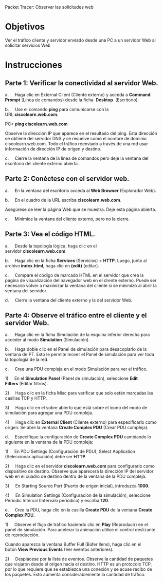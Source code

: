Packet Tracer: Observar las solicitudes web

# Objetivos

Ver el tráfico cliente y servidor enviado desde una PC a un servidor Web al solicitar servicios Web

# Instrucciones

## Parte 1: Verificar la conectividad al servidor Web.

a.     Haga clic en External Client (Cliente externo) y acceda a **Command Prompt** (Línea de comandos) desde la ficha  **Desktop**  (Escritorio).

b.     Use el comando **ping** para comunicarse con la URL **ciscolearn.web.com**.

PC> **ping ciscolearn.web.com**

Observe la dirección IP que aparece en el resultado del ping. Esta dirección se obtiene del servidor DNS y se resuelve como el nombre de dominio ciscolearn.web.com. Todo el tráfico reenviado a través de una red usar información de dirección IP de origen y destino.

c.     Cierre la ventana de la línea de comandos pero deje la ventana del escritorio del cliente externo abierta.

## Parte 2: Conéctese con el servidor web.

a.     En la ventana del escritorio acceda al **Web Browser** (Explorador Web).

b.     En el cuadro de la URL escriba **ciscolearn.web.com**.

Asegúrese de leer la página Web que se muestra. Deje esta página abierta.

c.     Minimice la ventana del cliente externo, pero no la cierre.

## Parte 3: Vea el código HTML.

a.     Desde la topología lógica, haga clic en el servidor **ciscolearn.web.com**.

b.     Haga clic en la ficha **Services** (Servicios) > **HTTP**. Luego, junto al archivo **index.html**, haga clic en **(edit)** (editar).

c.     Compare el código de marcado HTML en el servidor que crea la página de visualización del navegador web en el cliente externo. Puede ser necesario volver a maximizar la ventana del cliente si se minimizó al abrir la ventana del servidor.

d.     Cierre la ventana del cliente externo y la del servidor Web.

## Parte 4: Observe el tráfico entre el cliente y el servidor Web.

a.     Haga clic en la ficha Simulación de la esquina inferior derecha para acceder al modo **Simulation** (Simulación).

b.     Haga doble clic en el Panel de simulación para desacoplarlo de la ventana de PT. Esto le permite mover el Panel de simulación para ver toda la topología de la red.

c.     Cree una PDU compleja en el modo Simulación para ver el tráfico.

1)     En el **Simulation Panel** (Panel de simulación), seleccione **Edit Filters** (Editar filtros).

2)     Haga clic en la ficha Misc para verificar que solo estén marcadas las casillas TCP y HTTP.

3)     Haga clic en el sobre abierto que está sobre el ícono del modo de simulación para agregar una PDU compleja.

4)     Haga clic en **External Client** (Cliente externo) para especificarlo como origen. Se abre la ventana **Create Complex PDU** (Crear PDU compleja).

d.     Especifique la configuración de **Create Complex PDU** cambiando lo siguiente en la ventana de la PDU compleja:

1)     En PDU Settings (Configuración de PDU), Select Application (Seleccionar aplicación) debe ser **HTTP**.

2)     Haga clic en el servidor **ciscolearn.web.com** para configurarlo como dispositivo de destino. Observe que aparecerá la dirección IP del servidor web en el cuadro de destino dentro de la ventana de la PDU compleja.

3)     En Starting Source Port (Puerto de origen inicial), introduzca **1000**.

4)     En Simulation Settings (Configuración de la simulación), seleccione Periodic Interval (Intervalo periódico) y escriba **120**.

e.     Cree la PDU, haga clic en la casilla **Create PDU** de la ventana **Create Complex PDU**.

1)     Observe el flujo de tráfico haciendo clic en **Play** (Reproducir) en el panel de simulación. Para acelerar la animación utilice el control deslizante de reproducción.

Cuando aparezca la ventana Buffer Full (Búfer lleno), haga clic en el botón **View Previous Events** (Ver eventos anteriores).

2)     Desplácese por la lista de eventos. Observe la cantidad de paquetes que viajaron desde el origen hacia el destino. HTTP es un protocolo TCP, por lo que requiere que se establezca una conexión y se acuse recibo de los paquetes. Esto aumenta considerablemente la cantidad de tráfico.
